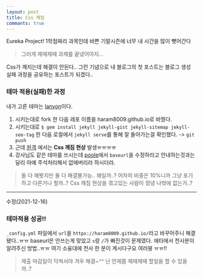 ```yaml
---
layout: post
title: Css 깨짐
commants: true
---
```


Eureka Project! 1학점짜리 과목인데 바쁜 기말시즌에 너무 내 시간을 많이 뺏어간다
> 그러게 제때제때 과제를 끝냈어야지...

Css가 깨지는데 해결이 안된다.. 그런 기념으로 내 블로그의 첫 포스트는 블로그 생성 실패 과정을 공유하는 포스트가 되겠다..

### 테마 적용(실패)한 과정
내가 고른 테마는 [lanyon](https://github.com/poole/lanyon)이다.
1. 시키는대로 fork 한 다음 레포 이름을 haram8009.github.io로 바꿨다.
2. 시키는대로 `$ gem install jekyll jekyll-gist jekyll-sitemap jekyll-seo-tag` 한 다음 로컬에서 `jekyll serve`를 통해 잘 돌아가는걸 확인했다. -> `git push`
3. 근데 [원격](haram8009.github.io) 에서는 **Css 깨짐 현상** 발생ㅠㅠㅠㅠ
4. 강사님도 같은 테마를 쓰시는데 [poole](https://github.com/poole/poole)에서 `baseurl`을 수정하라고 안내하는것과는 달리 아예 주석처리해서 없애버리라 하시더라.

> 둘 다 해봣지만 둘 다 해결불가능.. 왜일까..?
어차피 비중은 10%니까 그냥 포기하고 다른거나 할까..?
Css 깨짐 현상을 겪고있는 사람이 정녕 나밖에 없는가..?

---
수정(2021-12-16)

### 테마적용 성공!!
`_config.yml` 파일에서 `url`을 `https://haram8009.github.io/`라고 바꾸어주니 해결됐다..ㅠㅠ
baseurl은 안쓰는게 맞았고 `s`랑 `/`가 빠진것이 문제였다.
에타에서 천사분이 알려주신 방법..ㅠㅠ 여기 소융대에 천사 한 분이 계시다구요 여러붕 ㅠㅠ!!

> 제출 마감일이 닥쳐서야 겨우 해결~^^
난 언제쯤 제때제때 할일을 할 수 있을까..?
